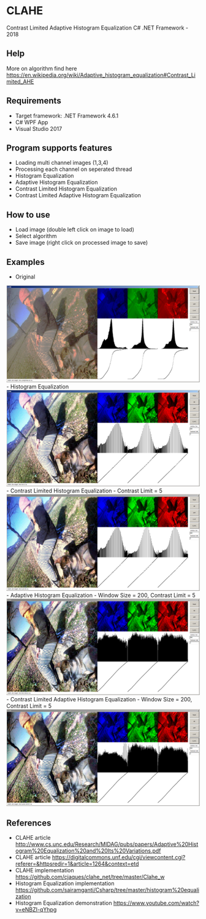 # CLAHE

Contrast Limited Adaptive Histogram Equalization C# .NET Framework - 2018

Help
-----

More on algorithm find here https://en.wikipedia.org/wiki/Adaptive_histogram_equalization#Contrast_Limited_AHE

Requirements
-----
  - Target framework: .NET Framework 4.6.1
  - C# WPF App
  - Visual Studio 2017

Program supports features
-----
  - Loading multi channel images (1,3,4)
  - Processing each channel on seperated thread
  - Histogram Equalization
  - Adaptive Histogram Equalization
  - Contrast Limited Histogram Equalization
  - Contrast Limited Adaptive Histogram Equalization
   
How to use
-----
  - Load image (double left click on image to load)
  - Select algorithm
  - Save image (right click on processed image to save)
  
Examples
-----
  - Original
<img src="https://github.com/kruherson1337/CLAHE/blob/master/example_original.png?raw=true" alt="Original"/>
  - Histogram Equalization
<img src="https://github.com/kruherson1337/CLAHE/blob/master/example_HE.png?raw=true" alt="HE"/>
  - Contrast Limited Histogram Equalization - Contrast Limit = 5
<img src="https://github.com/kruherson1337/CLAHE/blob/master/example_CLHE.png?raw=true" alt="CLHE"/>
  - Adaptive Histogram Equalization - Window Size = 200, Contrast Limit = 5
<img src="https://github.com/kruherson1337/CLAHE/blob/master/example_AHE.png?raw=true" alt="AHE"/>
  - Contrast Limited Adaptive Histogram Equalization - Window Size = 200, Contrast Limit = 5
<img src="https://github.com/kruherson1337/CLAHE/blob/master/example_CLAHE.png?raw=true" alt="CLAHE"/>

References
-----
  - CLAHE article http://www.cs.unc.edu/Research/MIDAG/pubs/papers/Adaptive%20Histogram%20Equalization%20and%20Its%20Variations.pdf  
  - CLAHE article https://digitalcommons.unf.edu/cgi/viewcontent.cgi?referer=&httpsredir=1&article=1264&context=etd
  - CLAHE implementation https://github.com/cjaques/clahe_net/tree/master/Clahe_w
  - Histogram Equalization implementation https://github.com/sairamganti/Csharp/tree/master/histogram%20equalization
  - Histogram Equalization demonstration https://www.youtube.com/watch?v=eNBZI-qYhpg
